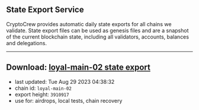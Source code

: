 ## State Export Service
CryptoCrew provides automatic daily state exports for all chains we validate. State export files can be used as genesis files and are a snapshot of the current blockchain state, including all validators, accounts, balances and delegations.

---
**Download: [loyal-main-02 state export](https://dl.ccvalidators.com/SERVICE/loyal/loyal-main-02_export_3910917.json)**
---

- last updated: Tue Aug 29 2023 04:38:32
- chain id: `loyal-main-02`
- export height: `3910917`
- use for: airdrops, local tests, chain recovery
